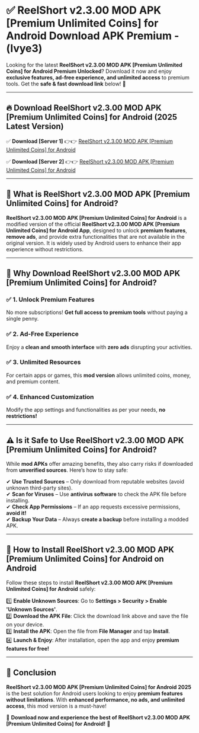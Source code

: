 
# ✅ ReelShort v2.3.00 MOD APK [Premium Unlimited Coins] for Android Download APK Premium -  (lvye3) 

Looking for the latest **ReelShort v2.3.00 MOD APK [Premium Unlimited Coins] for Android Premium Unlocked**? Download it now and enjoy **exclusive features, ad-free experience, and unlimited access** to premium tools. Get the **safe & fast download link** below! 🚀

---

## 🔥 Download ReelShort v2.3.00 MOD APK [Premium Unlimited Coins] for Android (2025 Latest Version)

✅ **Download [Server 1]** 👉👉 [ReelShort v2.3.00 MOD APK [Premium Unlimited Coins] for Android ](https://apkcomod.com?title=ReelShort_v2.3.00_MOD_APK_[Premium_Unlimited_Coins]_for_Android)  

✅ **Download [Server 2]** 👉👉 [ReelShort v2.3.00 MOD APK [Premium Unlimited Coins] for Android ](https://apkcomod.com?title=ReelShort_v2.3.00_MOD_APK_[Premium_Unlimited_Coins]_for_Android)  


---

## 📌 What is ReelShort v2.3.00 MOD APK [Premium Unlimited Coins] for Android?

**ReelShort v2.3.00 MOD APK [Premium Unlimited Coins] for Android** is a modified version of the official **ReelShort v2.3.00 MOD APK [Premium Unlimited Coins] for Android App**, designed to unlock **premium features**, **remove ads**, and provide extra functionalities that are not available in the original version. It is widely used by Android users to enhance their app experience without restrictions.

---

## 🌟 Why Download ReelShort v2.3.00 MOD APK [Premium Unlimited Coins] for Android?

### ✅ 1. Unlock Premium Features
No more subscriptions! **Get full access to premium tools** without paying a single penny.

### ✅ 2. Ad-Free Experience
Enjoy a **clean and smooth interface** with **zero ads** disrupting your activities.

### ✅ 3. Unlimited Resources
For certain apps or games, this **mod version** allows unlimited coins, money, and premium content.

### ✅ 4. Enhanced Customization
Modify the app settings and functionalities as per your needs, **no restrictions!**

---

## ⚠️ Is it Safe to Use ReelShort v2.3.00 MOD APK [Premium Unlimited Coins] for Android?

While **mod APKs** offer amazing benefits, they also carry risks if downloaded from **unverified sources**. Here’s how to stay safe:

✔ **Use Trusted Sources** – Only download from reputable websites (avoid unknown third-party sites).  
✔ **Scan for Viruses** – Use **antivirus software** to check the APK file before installing.  
✔ **Check App Permissions** – If an app requests excessive permissions, **avoid it!**  
✔ **Backup Your Data** – Always **create a backup** before installing a modded APK.

---

## 📲 How to Install ReelShort v2.3.00 MOD APK [Premium Unlimited Coins] for Android on Android

Follow these steps to install **ReelShort v2.3.00 MOD APK [Premium Unlimited Coins] for Android** safely:

1️⃣ **Enable Unknown Sources**: Go to **Settings > Security > Enable 'Unknown Sources'**.  
2️⃣ **Download the APK File**: Click the download link above and save the file on your device.  
3️⃣ **Install the APK**: Open the file from **File Manager** and tap **Install**.  
4️⃣ **Launch & Enjoy**: After installation, open the app and enjoy **premium features for free!**

---

## 🚀 Conclusion

**ReelShort v2.3.00 MOD APK [Premium Unlimited Coins] for Android 2025** is the best solution for Android users looking to enjoy **premium features without limitations**. With **enhanced performance, no ads, and unlimited access**, this mod version is a must-have!

🔻 **Download now and experience the best of ReelShort v2.3.00 MOD APK [Premium Unlimited Coins] for Android!** 🔻


